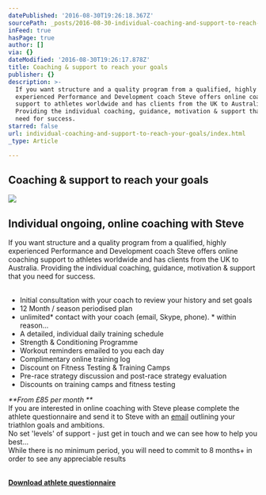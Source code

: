 ```yaml
---
datePublished: '2016-08-30T19:26:18.367Z'
sourcePath: _posts/2016-08-30-individual-coaching-and-support-to-reach-your-goals.md
inFeed: true
hasPage: true
author: []
via: {}
dateModified: '2016-08-30T19:26:17.878Z'
title: Coaching & support to reach your goals
publisher: {}
description: >-
  If you want structure and a quality program from a qualified, highly
  experienced Performance and Development coach Steve offers online coaching
  support to athletes worldwide and has clients from the UK to Australia.
  Providing the individual coaching, guidance, motivation & support that you
  need for success. ​
starred: false
url: individual-coaching-and-support-to-reach-your-goals/index.html
_type: Article

---
```

## Coaching & support to reach your goals
![](https://s3-us-west-2.amazonaws.com/the-grid-img/p/0c3241d0c3167a78970fa3e8c734009277ac3b3d.jpg)

## Individual ongoing, online coaching with Steve

If you want structure and a quality program from a qualified, highly experienced Performance and Development coach Steve offers online coaching support to athletes worldwide and has clients from the UK to Australia. Providing the individual coaching, guidance, motivation & support that you need for success.  
​

* Initial consultation with your coach to review your history and set goals
* 12 Month / season periodised plan
* unlimited\* contact with your coach (email, Skype, phone). \* within reason...
* A detailed, individual daily training schedule
* Strength & Conditioning Programme
* Workout reminders emailed to you each day
* Complimentary online training log
* Discount on Fitness Testing & Training Camps​
* Pre-race strategy discussion and post-race strategy evaluation
* Discounts on training camps and fitness testing

_**From £85 per month **_  
If you are interested in online coaching with Steve please complete the athlete questionnaire and send it to Steve with an [email][0] outlining your triathlon goals and ambitions.  
No set 'levels' of support - just get in touch and we can see how to help you best...  
While there is no minimum period, you will need to commit to 8 months+ in order to see any appreciable results  
​

**[Download athlete questionnaire][1]**

## ​

[0]: mailto:tricoach.lum@gmail.com
[1]: http://www.stevelumleytriathlon.com/uploads/4/5/7/5/45751831/athlete_questionnaire.doc